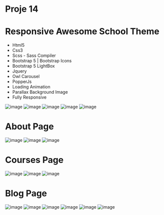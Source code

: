 # Proje 14
# Responsive Awesome School Theme
<ul>
    <li>Html5</li>
    <li>Css3</li>
    <li>Scss - Sass Compiler</li>
    <li>Bootstrap 5 | Bootstrap Icons</li>
    <li>Bootstrap 5 LightBox</li>
    <li>Jquery</li>
    <li>Owl Carousel</li>
    <li>PopperJs</li>
    <li>Loading Animation</li>
    <li>Parallax Background Image</li>
    <li>Fully Responsive</li>
</ul>

![image](https://user-images.githubusercontent.com/115400485/222727727-32ee5439-79cc-4cee-9e1c-67ae131d4b85.png)
![image](https://user-images.githubusercontent.com/115400485/222728016-1f7b319d-767b-49ad-bc64-aef759fe9b6a.png)
![image](https://user-images.githubusercontent.com/115400485/222728068-da2f1d64-25dc-4ff0-b01e-f9c38fd92bfe.png)
![image](https://user-images.githubusercontent.com/115400485/222728128-8278c043-c373-4d9a-b532-ad538ca5b24c.png)
![image](https://user-images.githubusercontent.com/115400485/222728183-3c3333f5-53bb-4d45-911d-3500556a0ba9.png)

# About Page
![image](https://user-images.githubusercontent.com/115400485/222733112-f40f2e8d-67f1-47fb-a596-1a96d05f5a59.png)
![image](https://user-images.githubusercontent.com/115400485/222733216-5a6552a0-6546-411e-8c6a-cb97ed944d3a.png)
![image](https://user-images.githubusercontent.com/115400485/222733245-6933e1ce-2c73-41ad-90ba-704efb7d4542.png)

# Courses Page
![image](https://user-images.githubusercontent.com/115400485/222733329-3c642b64-e4a7-403a-b07c-028640cecb0d.png)
![image](https://user-images.githubusercontent.com/115400485/222733396-8087f9c7-de87-4214-8bca-aa80f285b11e.png)
![image](https://user-images.githubusercontent.com/115400485/222733423-b1793030-2302-4637-8e1e-46c614958340.png)

# Blog Page
![image](https://user-images.githubusercontent.com/115400485/222733502-8aeb4cf0-117f-4e20-b730-e9a5c55987d1.png)
![image](https://user-images.githubusercontent.com/115400485/222733547-f91ab15c-ad8c-4c68-b9b4-397bc23a0e1d.png)
![image](https://user-images.githubusercontent.com/115400485/222733613-da77e204-2fc8-40d4-903a-17591b8e95eb.png)
![image](https://user-images.githubusercontent.com/115400485/222733678-951324da-38d9-4f5b-aa02-760dee629f30.png)
![image](https://user-images.githubusercontent.com/115400485/222733759-90de6f6a-5358-4741-b29b-70c56441e05f.png)
![image](https://user-images.githubusercontent.com/115400485/222733790-97d8a25d-c9b6-4816-8448-991131605deb.png)
